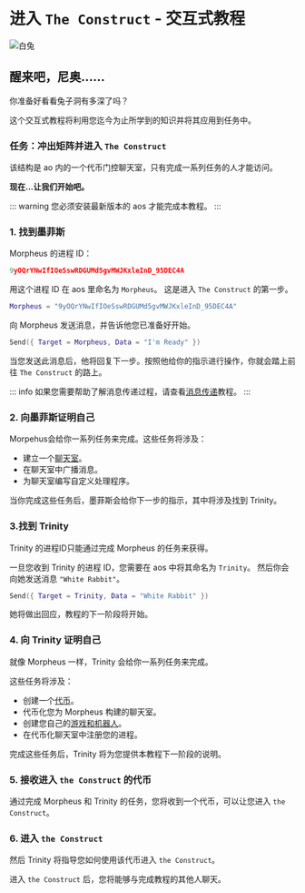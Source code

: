 # 进入 `The Construct` - 交互式教程

![白兔](/white_rabbit_outline.svg)

## 醒来吧，尼奥……

你准备好看看兔子洞有多深了吗？

这个交互式教程将利用您迄今为止所学到的知识并将其应用到任务中。

### 任务：冲出矩阵并进入 `The Construct`

该结构是 ao 内的一个代币门控聊天室，只有完成一系列任务的人才能访问。

**现在...让我们开始吧。**

::: warning
您必须安装最新版本的 aos 才能完成本教程。
:::

### 1. 找到墨菲斯

Morpheus 的进程 ID：

```lua
9yOQrYNwIfIOeSswRDGUMd5gvMWJKxleInD_95DEC4A
```

用这个进程 ID 在 aos 里命名为 `Morpheus`。 这是进入 `The Construct` 的第一步。

```lua
Morpheus = "9yOQrYNwIfIOeSswRDGUMd5gvMWJKxleInD_95DEC4A"
```

向 Morpheus 发送消息，并告诉他您已准备好开始。

```lua
Send({ Target = Morpheus, Data = "I'm Ready" })
```

当您发送此消息后，他将回复下一步。按照他给你的指示进行操作，你就会踏上前往 `The Construct` 的路上。

::: info
如果您需要帮助了解消息传递过程，请查看[消息传递](messaging)教程。
:::

### 2. 向墨菲斯证明自己

Morpehus会给你一系列任务来完成。这些任务将涉及：

- 建立一个[聊天室](chatroom)。
- 在聊天室中广播消息。
- 为聊天室编写自定义处理程序。

当你完成这些任务后，墨菲斯会给你下一步的指示，其中将涉及找到 Trinity。

### 3.找到 Trinity

Trinity 的进程ID只能通过完成 Morpheus 的任务来获得。

一旦您收到 Trinity 的进程 ID，您需要在 aos 中将其命名为 `Trinity`。 然后你会向她发送消息 `"White Rabbit"`。

```lua
Send({ Target = Trinity, Data = "White Rabbit" })
```

她将做出回应，教程的下一阶段将开始。

### 4. 向 Trinity 证明自己

就像 Morpheus 一样，Trinity 会给你一系列任务来完成。

这些任务将涉及：

- 创建一个[代币](token)。
- 代币化您为 Morpheus 构建的聊天室。
- 创建您自己的[游戏和机器人](../bots-and-games/index)。
- 在代币化聊天室中注册您的进程。

完成这些任务后，Trinity 将为您提供本教程下一阶段的说明。

### 5. 接收进入 `the Construct` 的代币

通过完成 Morpheus 和 Trinity 的任务，您将收到一个代币，可以让您进入 `the Construct`。

### 6. 进入 `the Construct`

然后 Trinity 将指导您如何使用该代币进入 `the Construct`。

进入 `the Construct` 后，您将能够与完成教程的其他人聊天。
